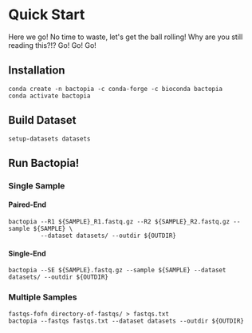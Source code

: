 # Quick Start
Here we go! No time to waste, let's get the ball rolling! Why are you still reading this?!? Go! Go! Go!

## Installation
```
conda create -n bactopia -c conda-forge -c bioconda bactopia
conda activate bactopia
```

## Build Dataset
```
setup-datasets datasets
```


## Run Bactopia!
### Single Sample
#### Paired-End
```
bactopia --R1 ${SAMPLE}_R1.fastq.gz --R2 ${SAMPLE}_R2.fastq.gz --sample ${SAMPLE} \
         --dataset datasets/ --outdir ${OUTDIR}
```

#### Single-End
```
bactopia --SE ${SAMPLE}.fastq.gz --sample ${SAMPLE} --dataset datasets/ --outdir ${OUTDIR}
```

### Multiple Samples
```
fastqs-fofn directory-of-fastqs/ > fastqs.txt
bactopia --fastqs fastqs.txt --dataset datasets --outdir ${OUTDIR}
```
